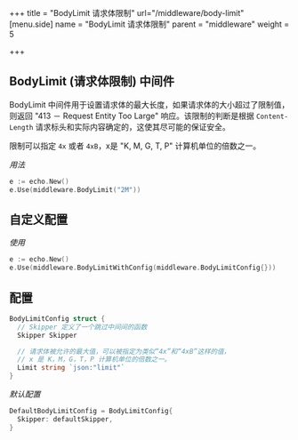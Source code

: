 +++
title = "BodyLimit 请求体限制"
url="/middleware/body-limit"
[menu.side]
  name = "BodyLimit 请求体限制"
  parent = "middleware"
  weight = 5

+++

## BodyLimit (请求体限制) 中间件

BodyLimit 中间件用于设置请求体的最大长度，如果请求体的大小超过了限制值，则返回 "413 － Request Entity Too Large" 响应。该限制的判断是根据 `Content-Length` 请求标头和实际内容确定的，这使其尽可能的保证安全。

限制可以指定 `4x` 或者 `4xB`，x是 "K, M, G, T, P" 计算机单位的倍数之一。

*用法*

```go
e := echo.New()
e.Use(middleware.BodyLimit("2M"))
```

## 自定义配置

*使用*

```go
e := echo.New()
e.Use(middleware.BodyLimitWithConfig(middleware.BodyLimitConfig{}))
```

## 配置

```go
BodyLimitConfig struct {
  // Skipper 定义了一个跳过中间间的函数
  Skipper Skipper

  // 请求体被允许的最大值，可以被指定为类似“4x”和“4xB”这样的值，
  // x 是 K，M，G，T，P 计算机单位的倍数之一。
  Limit string `json:"limit"`
}
```

*默认配置*

```go
DefaultBodyLimitConfig = BodyLimitConfig{
  Skipper: defaultSkipper,
}
```









